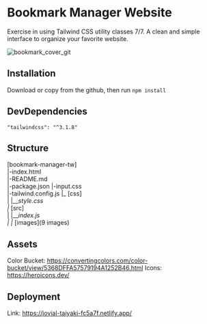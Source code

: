 # Bookmark Manager Website

Exercise in using Tailwind CSS utility classes 7/7. A clean and simple interface to organize your favorite website.

![bookmark_cover_git](https://user-images.githubusercontent.com/90348779/191630226-6459d51c-5cab-47e9-942c-a86988032730.png)

## Installation

Download or copy from the github, then run `npm install`

## DevDependencies 

    "tailwindcss": "^3.1.8"

## Structure 

[bookmark-manager-tw]  
  |-index.html  
  |-README.md  
  |-package.json 
  |-input.css  
  |-tailwind.config.js 
  |_ [css]  
  |   |___style.css  
  |_ [src]  
  |   |___index.js  
  | 
  |_ [images](9 images)  

## Assets

Color Bucket: https://convertingcolors.com/color-bucket/view/5368DFFA57579194A1252B46.html
Icons: https://heroicons.dev/

## Deployment

Link: https://jovial-taiyaki-fc5a7f.netlify.app/